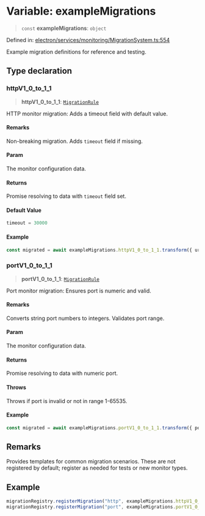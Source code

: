 # Variable: exampleMigrations

> `const` **exampleMigrations**: `object`

Defined in: [electron/services/monitoring/MigrationSystem.ts:554](https://github.com/Nick2bad4u/Uptime-Watcher/blob/8a1973382d5fe14c52996ecda381894eb7ecd4a6/electron/services/monitoring/MigrationSystem.ts#L554)

Example migration definitions for reference and testing.

## Type declaration

### httpV1\_0\_to\_1\_1

> **httpV1\_0\_to\_1\_1**: [`MigrationRule`](../interfaces/MigrationRule.md)

HTTP monitor migration: Adds a timeout field with default value.

#### Remarks

Non-breaking migration. Adds `timeout` field if missing.

#### Param

The monitor configuration data.

#### Returns

Promise resolving to data with `timeout` field set.

#### Default Value

```ts
timeout = 30000
```

#### Example

```typescript
const migrated = await exampleMigrations.httpV1_0_to_1_1.transform({ url: "https://..." });
```

### portV1\_0\_to\_1\_1

> **portV1\_0\_to\_1\_1**: [`MigrationRule`](../interfaces/MigrationRule.md)

Port monitor migration: Ensures port is numeric and valid.

#### Remarks

Converts string port numbers to integers. Validates port range.

#### Param

The monitor configuration data.

#### Returns

Promise resolving to data with numeric port.

#### Throws

Throws if port is invalid or not in range 1-65535.

#### Example

```typescript
const migrated = await exampleMigrations.portV1_0_to_1_1.transform({ port: "8080" });
```

## Remarks

Provides templates for common migration scenarios. These are not registered by default; register as needed for tests or new monitor types.

## Example

```typescript
migrationRegistry.registerMigration("http", exampleMigrations.httpV1_0_to_1_1);
migrationRegistry.registerMigration("port", exampleMigrations.portV1_0_to_1_1);
```
